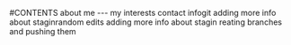 #CONTENTS
about me --- my interests
contact infogit 
adding more info about staginrandom edits
adding more info about stagin
reating branches and pushing them

